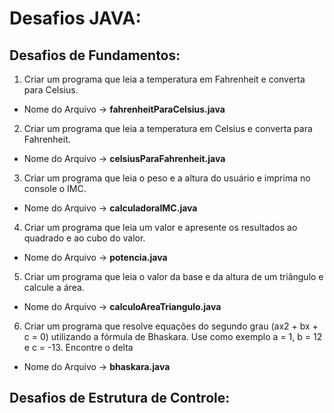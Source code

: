 # Desafios JAVA:

## Desafios de Fundamentos:

1. Criar um programa que leia a temperatura em Fahrenheit e converta para Celsius.
  - Nome do Arquivo -> __fahrenheitParaCelsius.java__
2. Criar um programa que leia a temperatura em Celsius e converta para Fahrenheit.
  - Nome do Arquivo -> __celsiusParaFahrenheit.java__
3. Criar um programa que leia o peso e a altura do usuário e imprima no console o IMC.
  - Nome do Arquivo -> __calculadoraIMC.java__
4. Criar um programa que leia um valor e apresente os resultados ao quadrado e ao cubo do valor.
  - Nome do Arquivo -> __potencia.java__
5. Criar um programa que leia o valor da base e da altura de um triângulo e calcule a área.
  - Nome do Arquivo -> __calculoAreaTriangulo.java__
6. Criar um programa que resolve equações do segundo grau (ax2 + bx + c = 0) utilizando a fórmula de Bhaskara. Use como exemplo a = 1, b = 12 e c = -13. Encontre o delta
  - Nome do Arquivo -> __bhaskara.java__

## Desafios de Estrutura de Controle:
